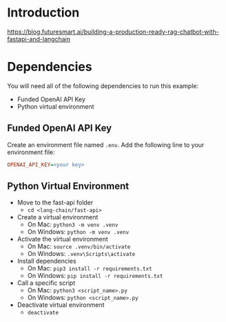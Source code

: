 # Introduction

https://blog.futuresmart.ai/building-a-production-ready-rag-chatbot-with-fastapi-and-langchain


# Dependencies

You will need all of the following dependencies to run this example:

 - Funded OpenAI API Key
 - Python virtual environment

## Funded OpenAI API Key

Create an environment file named `.env`. Add the following line to your environment file:

```ini
OPENAI_API_KEY=<your key>
```

## Python Virtual Environment

 - Move to the fast-api folder
   - `cd <lang-chain/fast-api>`
 - Create a virtual environment
   - On Mac: `python3 -m venv .venv`
   - On Windows: `python -m venv .venv`
 - Activate the virtual environment
   - On Mac: `source .venv/bin/activate`
   - On Windows: `.venv\Scripts\activate`
 - Install dependencies
   - On Mac: `pip3 install -r requirements.txt`
   - On Windows: `pip install -r requirements.txt`
 - Call a specific script
   - On Mac: `python3 <script_name>.py`
   - On Windows: `python <script_name>.py`
 - Deactivate virtual environment
   - `deactivate`